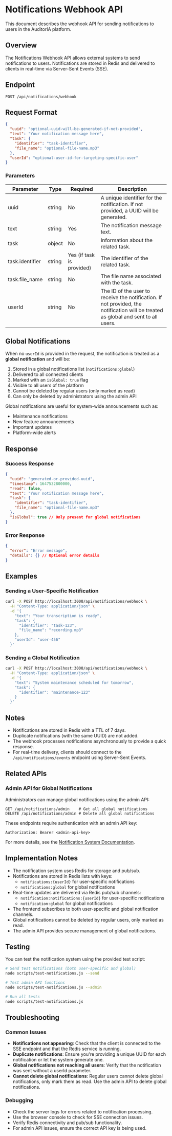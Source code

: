 # Notifications Webhook API

This document describes the webhook API for sending notifications to users in the AuditorIA platform.

## Overview

The Notifications Webhook API allows external systems to send notifications to users. Notifications are stored in Redis and delivered to clients in real-time via Server-Sent Events (SSE).

## Endpoint

```
POST /api/notifications/webhook
```

## Request Format

```json
{
  "uuid": "optional-uuid-will-be-generated-if-not-provided",
  "text": "Your notification message here",
  "task": {
    "identifier": "task-identifier",
    "file_name": "optional-file-name.mp3"
  },
  "userId": "optional-user-id-for-targeting-specific-user"
}
```

### Parameters

| Parameter       | Type   | Required                  | Description                                                                                                                        |
| --------------- | ------ | ------------------------- | ---------------------------------------------------------------------------------------------------------------------------------- |
| uuid            | string | No                        | A unique identifier for the notification. If not provided, a UUID will be generated.                                               |
| text            | string | Yes                       | The notification message text.                                                                                                     |
| task            | object | No                        | Information about the related task.                                                                                                |
| task.identifier | string | Yes (if task is provided) | The identifier of the related task.                                                                                                |
| task.file_name  | string | No                        | The file name associated with the task.                                                                                            |
| userId          | string | No                        | The ID of the user to receive the notification. If not provided, the notification will be treated as global and sent to all users. |

## Global Notifications

When no `userId` is provided in the request, the notification is treated as a **global notification** and will be:

1. Stored in a global notifications list (`notifications:global`)
2. Delivered to all connected clients
3. Marked with an `isGlobal: true` flag
4. Visible to all users of the platform
5. Cannot be deleted by regular users (only marked as read)
6. Can only be deleted by administrators using the admin API

Global notifications are useful for system-wide announcements such as:

- Maintenance notifications
- New feature announcements
- Important updates
- Platform-wide alerts

## Response

### Success Response

```json
{
  "uuid": "generated-or-provided-uuid",
  "timestamp": 1647532800000,
  "read": false,
  "text": "Your notification message here",
  "task": {
    "identifier": "task-identifier",
    "file_name": "optional-file-name.mp3"
  },
  "isGlobal": true // Only present for global notifications
}
```

### Error Response

```json
{
  "error": "Error message",
  "details": {} // Optional error details
}
```

## Examples

### Sending a User-Specific Notification

```bash
curl -X POST http://localhost:3000/api/notifications/webhook \
  -H "Content-Type: application/json" \
  -d '{
    "text": "Your transcription is ready",
    "task": {
      "identifier": "task-123",
      "file_name": "recording.mp3"
    },
    "userId": "user-456"
  }'
```

### Sending a Global Notification

```bash
curl -X POST http://localhost:3000/api/notifications/webhook \
  -H "Content-Type: application/json" \
  -d '{
    "text": "System maintenance scheduled for tomorrow",
    "task": {
      "identifier": "maintenance-123"
    }
  }'
```

## Notes

- Notifications are stored in Redis with a TTL of 7 days.
- Duplicate notifications (with the same UUID) are not added.
- The webhook processes notifications asynchronously to provide a quick response.
- For real-time delivery, clients should connect to the `/api/notifications/events` endpoint using Server-Sent Events.

## Related APIs

### Admin API for Global Notifications

Administrators can manage global notifications using the admin API:

```
GET /api/notifications/admin    # Get all global notifications
DELETE /api/notifications/admin # Delete all global notifications
```

These endpoints require authentication with an admin API key:

```
Authorization: Bearer <admin-api-key>
```

For more details, see the [Notification System Documentation](./notifications-system.md).

## Implementation Notes

- The notification system uses Redis for storage and pub/sub.
- Notifications are stored in Redis lists with keys:
  - `notifications:{userId}` for user-specific notifications
  - `notifications:global` for global notifications
- Real-time updates are delivered via Redis pub/sub channels:
  - `notification:notifications:{userId}` for user-specific notifications
  - `notification:global` for global notifications
- The frontend subscribes to both user-specific and global notification channels.
- Global notifications cannot be deleted by regular users, only marked as read.
- The admin API provides secure management of global notifications.

## Testing

You can test the notification system using the provided test script:

```bash
# Send test notifications (both user-specific and global)
node scripts/test-notifications.js --send

# Test admin API functions
node scripts/test-notifications.js --admin

# Run all tests
node scripts/test-notifications.js
```

## Troubleshooting

### Common Issues

- **Notifications not appearing**: Check that the client is connected to the SSE endpoint and that the Redis service is running.
- **Duplicate notifications**: Ensure you're providing a unique UUID for each notification or let the system generate one.
- **Global notifications not reaching all users**: Verify that the notification was sent without a userId parameter.
- **Cannot delete global notifications**: Regular users cannot delete global notifications, only mark them as read. Use the admin API to delete global notifications.

### Debugging

- Check the server logs for errors related to notification processing.
- Use the browser console to check for SSE connection issues.
- Verify Redis connectivity and pub/sub functionality.
- For admin API issues, ensure the correct API key is being used.
